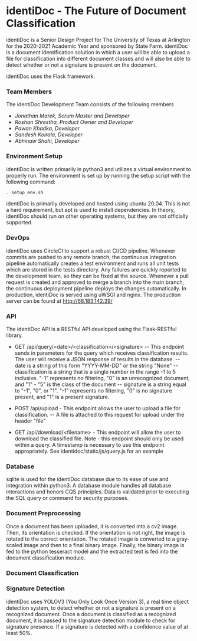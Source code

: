 # identiDoc - The Future of Document Classification

identiDoc is a Senior Design Project for The University of Texas at Arlington for the 2020-2021 Academic Year and sponsored by State Farm. identiDoc is a document identification solution in which a user will be able to upload a file for classification into different document classes and will also be able to detect whether or not a signature is present on the document.

identiDoc uses the Flask framework.

### Team Members

The identiDoc Development Team consists of the following members

* *Jonathan Marek, Scrum Master and Developer*
* *Roshan Shrestha, Product Owner and Developer*
* *Pawan Khadka, Developer*
* *Sandesh Koirala, Developer*
* *Abhinaw Shahi, Developer*

### Environment Setup

identiDoc is written primarily in python3 and utilizes a virtual environment to properly run. The environment is set up by running the setup script with the following command:

```bash
. setup_env.sh
```

identiDoc is primarily developed and hosted using ubuntu 20.04. This is not a hard requirement, but apt is used to install dependencies. In theory, identiDoc should run on other operating systems, but they are not officially supported.

### DevOps

identiDoc uses CircleCI to support a robust CI/CD pipeline. Whenever commits are pushed to any remote branch, the continuous integration pipeline automatically creates a test environment and runs all unit tests which are stored in the tests directory. Any failures are quickly reported to the development team, so they can be fixed at the source. Whenever a pull request is created and approved to merge a branch into the main branch, the continuous deployment pipeline deploys the changes automatically. In production, identiDoc is served using uWSGI and nginx. The production server can be found at http://68.183.142.39/

### API

The identiDoc API is a RESTful API developed using the Flask-RESTful library.
* GET /api/query/\<date\>/\<classification\>/\<signature\>
-- This endpoint sends in parameters for the query which receives classification results. The user will receive a JSON response of results in the database.
-- date is a string of this form "YYYY-MM-DD" or the string "None"
-- classification is a string that is a single number in the range -1 to 5 inclusive. "-1" represents no filtering, "0" is an unrecognized document, and "1" - "5" is the class of the document
-- signature is a string equal to "-1", "0", or "1". "-1" represents no filtering, "0" is no signature present, and "1" is a present signature.

* POST /api/upload - This endpoint allows the user to upload a file for classification.
-- A file is attached to this request for upload under the header "file"

* GET /api/download/\<filename\> - This endpoint will allow the user to download the classified file. Note - this endpoint should only be used within a query. A timestamp is necessary to use this endpoint appropriately. See identidoc/static/js/query.js for an example

### Database

sqlite is used for the identiDoc database due to its ease of use and integration within python3. A database module handles all database interactions and honors CQS principles. Data is validated prior to executing the SQL query or command for security purposes.

### Document Preprocessing

Once a document has been uploaded, it is converted into a cv2 image. Then, its orientation is checked. If the orientation is not right, the image is rotated to the correct orientation. The rotated image is converted to a gray-scaled image and then to a final binary image. Finally, the binary image is fed to the python tesseract model and the extracted text is fed into the document classification module.

### Document Classification

### Signature Detection

identiDoc uses YOLOV3 (You Only Look Once Version 3), a real time object detection system, to detect whether or not a signature is present on a recognized document. Once a document is classified as a recognized document, it is passed to the signature detection module to check for signature presence. If a signature is detected with a confidence value of at least 50%.

